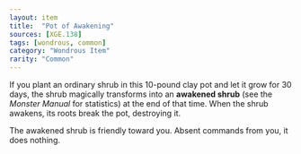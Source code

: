 ```yaml
---
layout: item
title:  "Pot of Awakening"
sources: [XGE.138]
tags: [wondrous, common]
category: "Wondrous Item"
rarity: "Common"
---
```


If you plant an ordinary shrub in this 10-pound clay pot and let it grow for 30 days, the shrub magically transforms into an **awakened shrub** (see the _Monster Manual_ for statistics) at the end of that time. When the shrub awakens, its roots break the pot, destroying it.

The awakened shrub is friendly toward you. Absent commands from you, it does nothing.